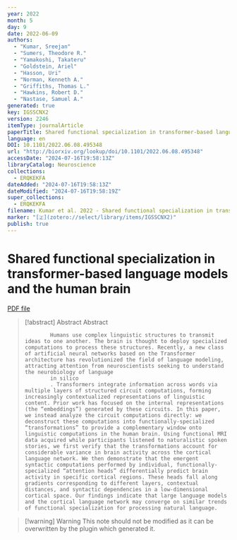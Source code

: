 ```yaml
---
year: 2022
month: 5
day: 9
date: 2022-06-09
authors:
  - "Kumar, Sreejan"
  - "Sumers, Theodore R."
  - "Yamakoshi, Takateru"
  - "Goldstein, Ariel"
  - "Hasson, Uri"
  - "Norman, Kenneth A."
  - "Griffiths, Thomas L."
  - "Hawkins, Robert D."
  - "Nastase, Samuel A."
generated: true
key: IGSSCNX2
version: 2246
itemType: journalArticle
paperTitle: Shared functional specialization in transformer-based language models and the human brain
language: en
DOI: 10.1101/2022.06.08.495348
url: "http://biorxiv.org/lookup/doi/10.1101/2022.06.08.495348"
accessDate: "2024-07-16T19:58:13Z"
libraryCatalog: Neuroscience
collections:
  - ERQKEKFA
dateAdded: "2024-07-16T19:58:13Z"
dateModified: "2024-07-16T19:58:19Z"
super_collections:
  - ERQKEKFA
filename: Kumar et al. 2022 - Shared functional specialization in transformer-based language models and the human brain.pdf
marker: "[🇿](zotero://select/library/items/IGSSCNX2)"
publish: true
---
```

# Shared functional specialization in transformer-based language models and the human brain

[PDF file](/Papers/PDFs/Kumar%20et%20al.%202022%20-%20Shared%20functional%20specialization%20in%20transformer-based%20language%20models%20and%20the%20human%20brain.pdf)

> [!abstract] Abstract
> Abstract
>           
>             Humans use complex linguistic structures to transmit ideas to one another. The brain is thought to deploy specialized computations to process these structures. Recently, a new class of artificial neural networks based on the Transformer architecture has revolutionized the field of language modeling, attracting attention from neuroscientists seeking to understand the neurobiology of language
>             in silico
>             . Transformers integrate information across words via multiple layers of structured circuit computations, forming increasingly contextualized representations of linguistic content. Prior work has focused on the internal representations (the “embeddings”) generated by these circuits. In this paper, we instead analyze the circuit computations directly: we deconstruct these computations into functionally-specialized “transformations” to provide a complementary window onto linguistic computations in the human brain. Using functional MRI data acquired while participants listened to naturalistic spoken stories, we first verify that the transformations account for considerable variance in brain activity across the cortical language network. We then demonstrate that the emergent syntactic computations performed by individual, functionally-specialized “attention heads” differentially predict brain activity in specific cortical regions. These heads fall along gradients corresponding to different layers, contextual distances, and syntactic dependencies in a low-dimensional cortical space. Our findings indicate that large language models and the cortical language network may converge on similar trends of functional specialization for processing natural language.

>[!warning] Warning
> This note should not be modified as it can be overwritten by the plugin which generated it.

